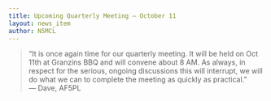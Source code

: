 ```yaml
---
title: Upcoming Quarterly Meeting – October 11
layout: news_item
author: N5MCL
---
```


> “It is once again time for our quarterly meeting. It will be held on Oct 11th at Granzins BBQ and will convene about 8 AM. As always, in respect for the serious, ongoing discussions this will interrupt, we will do what we can to complete the meeting as quickly as practical.”  
> — Dave, AF5PL
